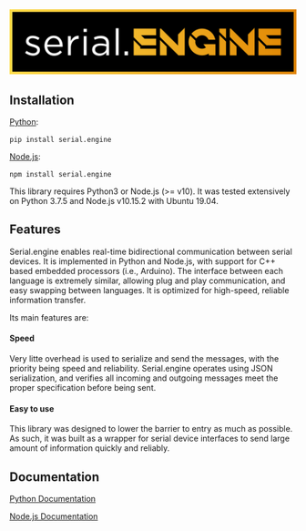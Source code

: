 <div align="center">
  <img src="https://raw.githubusercontent.com/0xJeremy/serial.engine/master/graphics/Logo.png">
</div>

## Installation

[Python](https://pypi.org/project/serial.engine/):
```
pip install serial.engine
```

[Node.js](https://www.npmjs.com/package/serial.engine):
```
npm install serial.engine
```

This library requires Python3 or Node.js (>= v10). It was tested extensively on Python 3.7.5 and Node.js v10.15.2 with Ubuntu 19.04.

## Features
Serial.engine enables real-time bidirectional communication between serial devices. It is implemented in Python and Node.js, with support for C++ based embedded processors (i.e., Arduino). The interface between each language is extremely similar, allowing plug and play communication, and easy swapping between languages. It is optimized for high-speed, reliable information transfer.

Its main features are:

#### Speed
Very litte overhead is used to serialize and send the messages, with the priority being speed and reliability. Serial.engine operates using JSON serialization, and verifies all incoming and outgoing messages meet the proper specification before being sent.

#### Easy to use
This library was designed to lower the barrier to entry as much as possible. As such, it was built as a wrapper for serial device interfaces to send large amount of information quickly and reliably.

## Documentation

[Python Documentation](https://github.com/0xJeremy/serial.engine/blob/master/python/README.md)

[Node.js Documentation](https://github.com/0xJeremy/serial.engine/blob/master/nodejs/README.md)